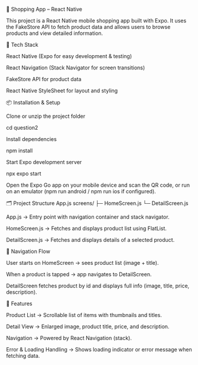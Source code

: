 📱 Shopping App – React Native

This project is a React Native mobile shopping app built with Expo. It uses the FakeStore API
 to fetch product data and allows users to browse products and view detailed information.

🚀 Tech Stack

React Native (Expo for easy development & testing)

React Navigation (Stack Navigator for screen transitions)

FakeStore API for product data

React Native StyleSheet for layout and styling

📦 Installation & Setup

Clone or unzip the project folder

cd question2


Install dependencies

npm install


Start Expo development server

npx expo start


Open the Expo Go app on your mobile device and scan the QR code,
or run on an emulator (npm run android / npm run ios if configured).

🗂️ Project Structure
App.js
screens/
 ├─ HomeScreen.js
 └─ DetailScreen.js


App.js → Entry point with navigation container and stack navigator.

HomeScreen.js → Fetches and displays product list using FlatList.

DetailScreen.js → Fetches and displays details of a selected product.

🔄 Navigation Flow

User starts on HomeScreen → sees product list (image + title).

When a product is tapped → app navigates to DetailScreen.

DetailScreen fetches product by id and displays full info (image, title, price, description).

🎨 Features

Product List → Scrollable list of items with thumbnails and titles.

Detail View → Enlarged image, product title, price, and description.

Navigation → Powered by React Navigation (stack).

Error & Loading Handling → Shows loading indicator or error message when fetching data.
